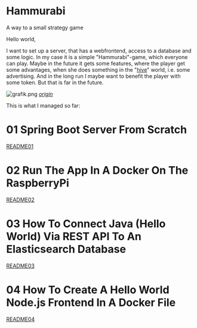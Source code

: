 # Hammurabi 
A way to a  small strategy game

Hello world,

I want to set up a server, that has a webfrontend, access to a database and some logic. In my case it is a simple "Hammurabi"-game, which everyone can play. Maybe in the future it gets some features, where the player get some advantages, when she does something in the "[hive](https://peakd.com)" world, i.e. some advertising. And in the long run I maybe want to benefit the player with some token. But that is far in the future.

![grafik.png](https://files.peakd.com/file/peakd-hive/achimmertens/23vhpzAunKDXtohLemRj1DKQegshSGYBNPfMAtKrE3VyW8MDJXQk7wxpvUasbdGV6aqb9.png)
*[origin](https://de.wikipedia.org/wiki/Hammurapi_I._(Babylon)#/media/Datei:Codice_di_hammurabi_03.JPG)*

This is what I managed so far:

# 01 Spring Boot Server From Scratch
[README01](README_01.MD)

# 02 Run The App In A Docker On The RaspberryPi
[README02](README_02.MD)

# 03 How To Connect Java (Hello World) Via REST API To An Elasticsearch Database
[README03](README_03.MD)

# 04 How To Create A Hello World Node.js Frontend In A Docker File
[README04](README_04.MD)
